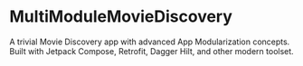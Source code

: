 # MultiModuleMovieDiscovery
A trivial Movie Discovery app with advanced App Modularization concepts.
Built with Jetpack Compose, Retrofit, Dagger Hilt, and other modern toolset.
